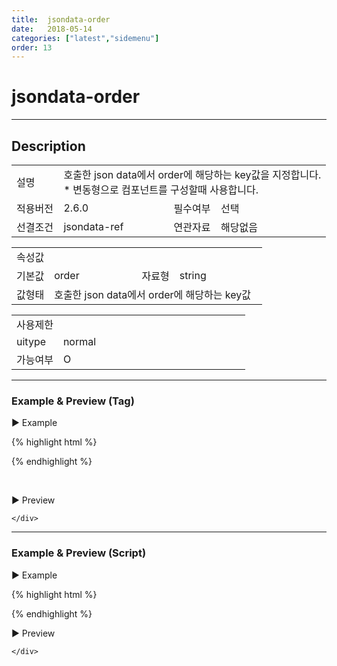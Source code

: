 ```yaml
---
title:  jsondata-order
date:   2018-05-14
categories: ["latest","sidemenu"]
order: 13
---
```


jsondata-order
===

---

## Description

<table style="width:100%">
    <colgroup>
        <col width="15%"/>
        <col width="35%"/>
        <col width="15%"/>
        <col width="35%"/>
    </colgroup>
    <tr>
        <td class="tdTitle">설명</td>
        <td colspan="3">
            호출한 json data에서 order에 해당하는 key값을 지정합니다.<br>
            * 변동형으로 컴포넌트를 구성할때 사용합니다.
        </td>
    </tr>
    <tr>
        <td class="tdTitle">적용버전</td>
        <td>2.6.0</td>
        <td class="tdTitle">필수여부</td>
        <td>선택</td>
    </tr>
    <tr>
        <td class="tdTitle">선결조건</td>
        <td>jsondata-ref</td>
        <td class="tdTitle">연관자료</td>
        <td>해당없음</td>
    </tr>
</table>
<table style="width:100%">
    <colgroup>
        <col width="15%"/>
        <col width="35%"/>
        <col width="15%"/>
        <col width="35%"/>
    </colgroup>
    <tr>
        <td class="tdTitle tdBg" colspan="4">속성값</td>
    </tr>
    <tr>
        <td class="tdTitle">기본값</td>
        <td>order</td>
        <td class="tdTitle">자료형</td>
        <td>string</td>
    </tr>
    <tr>
        <td class="tdTitle">값형태</td>
        <td colspan="3">호출한 json data에서 order에 해당하는 key값</td>
    </tr>
</table>
<table style="width:100%">
    <colgroup>
        <col width="20%"/>
        <col width="20%"/>
        <col width="20%"/>
        <col width="20%"/>
        <col width="20%"/>
    </colgroup>
    <tr>
        <td class="tdTitle tdBg" colspan="5">사용제한</td>
    </tr>
    <tr>
        <td>uitype</td>
        <td class="tdCenter">normal</td>
        <td></td>
        <td></td>
        <td></td>
    </tr>
    <tr>
        <td>가능여부</td>
        <td class="tdBlue tdCenter">O</td>
        <td></td>
        <td></td>
        <td></td>
    </tr>
</table>

---
### Example & Preview (Tag)

<script>
    var sideJsonData = [
        {"id": "1", "pid":"0",       "orderKey":"1", "text":"1"},
        {"id": "2", "pid":"0",       "orderKey":"2",  "text":"2"},
        {"id": "1_1", "pid":"1",     "orderKey":"1",  "text":"1_1"},
        {"id": "1_1_1", "pid":"1_1", "orderKey":"1",  "text":"1_1_1"},
        {"id": "1_1_2", "pid":"1_1", "orderKey":"2",  "text":"1_1_2"},
        {"id": "2_1", "pid":"2",     "orderKey":"1",  "text":"2_1"},
        {"id": "2_1_1", "pid":"2_1", "orderKey":"1",  "text":"2_1_1"}
    ];
</script>

<sbux-tabs id="exTab1" name="exTab1" uitype="normal" title-target-id-array="exTab1_1" title-text-array="normal(변동형)" is-scrollable="false">
</sbux-tabs>
<div class="tab-content">
    <div id="exTab1_1">

▶ Example

{% highlight html %}
<script>
    var sideJsonData = [
        {"id": "1", "pid":"0",       "orderKey":"1", "text":"1"},
        {"id": "2", "pid":"0",       "orderKey":"2",  "text":"2"},
        {"id": "1_1", "pid":"1",     "orderKey":"1",  "text":"1_1"},
        {"id": "1_1_1", "pid":"1_1", "orderKey":"1",  "text":"1_1_1"},
        {"id": "1_1_2", "pid":"1_1", "orderKey":"2",  "text":"1_1_2"},
        {"id": "2_1", "pid":"2",     "orderKey":"1",  "text":"2_1"},
        {"id": "2_1_1", "pid":"2_1", "orderKey":"1",  "text":"2_1_1"}
    ];
</script>
<sbux-sidemenu id="sbIdx1_1" name="sbTagNm1_1" uitype="normal" jsondata-ref="sideJsonData" jsondata-order="orderKey"></sbux-sidemenu>
{% endhighlight %}

<br>

▶ Preview 

<sbux-sidemenu id="sbIdx1_1" name="sbTagNm1_1" uitype="normal" jsondata-ref="sideJsonData" jsondata-order="orderKey"></sbux-sidemenu>

    </div>
</div>

---
### Example & Preview (Script)

<sbux-tabs id="exTab2" name="exTab2" uitype="normal" title-target-id-array="exTab2_1" title-text-array="normal(변동형)" is-scrollable="false">
</sbux-tabs>
<div class="tab-content">
    <div id="exTab2_1">

▶ Example

{% highlight html %}
<div id="sbArea2_1"></div>
<script>
    var sideJsonData = [
        {"id": "1", "pid":"0",       "orderKey":"1", "text":"1"},
        {"id": "2", "pid":"0",       "orderKey":"2",  "text":"2"},
        {"id": "1_1", "pid":"1",     "orderKey":"1",  "text":"1_1"},
        {"id": "1_1_1", "pid":"1_1", "orderKey":"1",  "text":"1_1_1"},
        {"id": "1_1_2", "pid":"1_1", "orderKey":"2",  "text":"1_1_2"},
        {"id": "2_1", "pid":"2",     "orderKey":"1",  "text":"2_1"},
        {"id": "2_1_1", "pid":"2_1", "orderKey":"1",  "text":"2_1_1"}
   ];
    $(document).ready(function(){
        $('#sbArea2_1').sbSidemenu({
            name : 'sbScriptNm2_1',
            uitype : 'normal',
            jsondataRef : 'sideJsonData',
            jsondataOrder : 'orderKey'
        });
    }); 
</script>
{% endhighlight %}

<br>

▶ Preview 

<div id="sbArea2_1"></div>
<script>
    $(document).ready(function(){
        $('#sbArea2_1').sbSidemenu({
            name : 'sbScriptNm2_1',
            uitype : 'normal',
            jsondataRef : 'sideJsonData',
            jsondataOrder : 'orderKey'
        });
    }); 
</script>

    </div>
</div>
